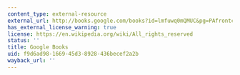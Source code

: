 ```yaml
---
content_type: external-resource
external_url: http://books.google.com/books?id=lmfuwq0mQMUC&pg=PAfrontcover
has_external_license_warning: true
license: https://en.wikipedia.org/wiki/All_rights_reserved
status: ''
title: Google Books
uid: f9d6ad98-1669-45d3-8928-436becef2a2b
wayback_url: ''
---
```

